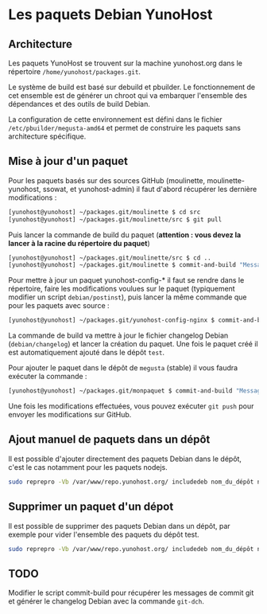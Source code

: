 # Les paquets Debian YunoHost

## Architecture

Les paquets YunoHost se trouvent sur la machine yunohost.org dans le répertoire `/home/yunohost/packages.git`.

Le système de build est basé sur debuild et pbuilder. Le fonctionnement de cet ensemble est de générer un chroot qui va embarquer l'ensemble des dépendances et des outils de build Debian.

La configuration de cette environnement est défini dans le fichier `/etc/pbuilder/megusta-amd64` et permet de construire les paquets sans architecture spécifique. 

## Mise à jour d'un paquet

Pour les paquets basés sur des sources GitHub (moulinette, moulinette-yunohost, ssowat, et yunohost-admin) il faut d'abord récupérer les dernière modifications :

```bash
[yunohost@yunohost] ~/packages.git/moulinette $ cd src
[yunohost@yunohost] ~/packages.git/moulinette/src $ git pull
```

Puis lancer la commande de build du paquet (**attention : vous devez la lancer à la racine du répertoire du paquet**)

```bash
[yunohost@yunohost] ~/packages.git/moulinette/src $ cd ..
[yunohost@yunohost] ~/packages.git/moulinette $ commit-and-build "Message de commit"
```

Pour mettre à jour un paquet yunohost-config-* il faut se rendre dans le répertoire, faire les modifications voulues sur le paquet (typiquement modifier un script `debian/postinst`), puis lancer la même commande que pour les paquets avec source : 

```bash
[yunohost@yunohost] ~/packages.git/yunohost-config-nginx $ commit-and-build "Message de commit"
```

La commande de build va mettre à jour le fichier changelog Debian (`debian/changelog`) et lancer la création du paquet. Une fois le paquet créé il est automatiquement ajouté dans le dépôt `test`.

Pour ajouter le paquet dans le dépôt de `megusta` (stable) il vous faudra exécuter la commande :

```bash
[yunohost@yunohost] ~/packages.git/monpaquet $ commit-and-build "Message de commit" production
```

Une fois les modifications effectuées, vous pouvez exécuter `git push` pour envoyer les modifications sur GitHub.

## Ajout manuel de paquets dans un dépôt
Il est possible d'ajouter directement des paquets Debian dans le dépôt, c'est le cas notamment pour les paquets nodejs.

```bash
sudo reprepro -Vb /var/www/repo.yunohost.org/ includedeb nom_du_dépôt nom_du_paquet.deb
```

## Supprimer un paquet d'un dépot

Il est possible de supprimer des paquets Debian dans un dépôt, par exemple pour vider l'ensemble des paquets du dépôt test.

```bash
sudo reprepro -Vb /var/www/repo.yunohost.org/ includedeb nom_du_dépôt nom_du_paquet
```
 
## TODO 
Modifier le script commit-build pour récupérer les messages de commit git et générer le changelog Debian avec la commande `git-dch`.




